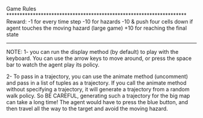 Game Rules ********************************************************************
Reward:
    -1  for every time step
    -10 for hazards
    -10 & push four cells down if agent touches the moving hazard (large game)
    +10 for reaching the final state
*******************************************************************************

NOTE:
1- you can run the display method (by default) to play with the keyboard.
You can use the arrow keys to move around, or press the space bar to watch the agent play its policy.

2- To pass in a trajectory, you can use the animate method (uncomment) and pass in a list of tuples as a trajectory.
If you call the animate method without specifying a trajectory, it will generate a trajectory from a random walk policy.
So BE CAREFUL, generating such a trajectory for the big map can take a long time! The agent would have to press the blue button, and then travel all the way to the target and avoid the moving hazard.
